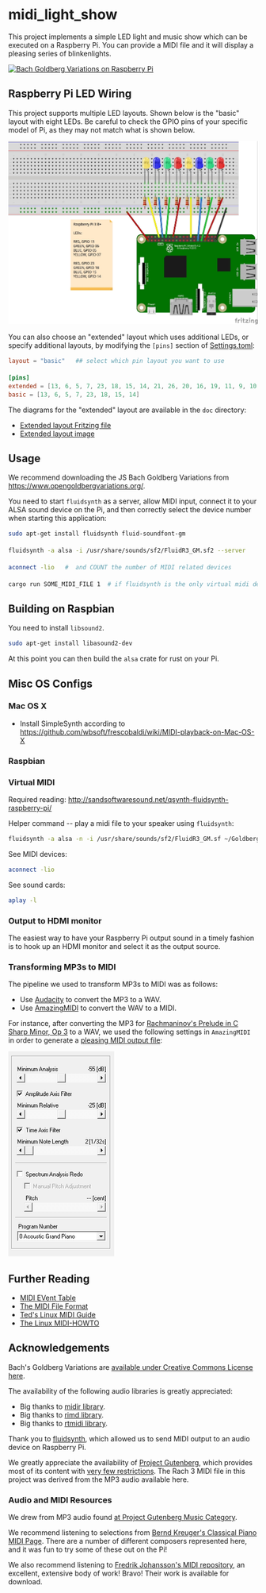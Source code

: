 # midi_light_show

This project implements a simple LED light and music show which can be executed on a Raspberry Pi.  You can provide a MIDI file and it will display a pleasing series of blinkenlights.

[![Bach Goldberg Variations on Raspberry Pi](http://img.youtube.com/vi/9y1bVPCvIWE/0.jpg)](http://www.youtube.com/watch?v=9y1bVPCvIWE "YouTube: Prototype MIDI Light Show on Raspberry Pi")

## Raspberry Pi LED Wiring

This project supports multiple LED layouts.  Shown below is the "basic" layout with eight LEDs.  Be careful to check the GPIO pins of your specific model of Pi, as they may not match what is shown below.

![Fritzing Diagram](doc/midi_light_show.jpg)

You can also choose an "extended" layout which uses additional LEDs, or specify additional layouts, by modifying the `[pins]` section of [Settings.toml](Settings.toml):

```toml
layout = "basic"   ## select which pin layout you want to use

[pins]
extended = [13, 6, 5, 7, 23, 18, 15, 14, 21, 26, 20, 16, 19, 11, 9, 10, 22, 27]
basic = [13, 6, 5, 7, 23, 18, 15, 14]
```

The diagrams for the "extended" layout are available in the `doc` directory:

* [Extended layout Fritzing file](doc/midi_light_show_extended.fzz)
* [Extended layout image](doc/midi_light_show_extended.jpg)

## Usage

We recommend downloading the JS Bach Goldberg Variations from https://www.opengoldbergvariations.org/.

You need to start `fluidsynth` as a server, allow MIDI input, connect it to your ALSA sound device on the Pi, and then correctly select the device number when starting this application:

```sh
sudo apt-get install fluidsynth fluid-soundfont-gm

fluidsynth -a alsa -i /usr/share/sounds/sf2/FluidR3_GM.sf2 --server

aconnect -lio   #  and COUNT the number of MIDI related devices

cargo run SOME_MIDI_FILE 1  # if fluidsynth is the only virtual midi device on your pi, it should have ID 1.  see above
```

## Building on Raspbian

You need to install `libsound2`.

```sh
sudo apt-get install libasound2-dev
```

At this point you can then build the `alsa` crate for rust on your Pi.

## Misc OS Configs

### Mac OS X

* Install SimpleSynth according to https://github.com/wbsoft/frescobaldi/wiki/MIDI-playback-on-Mac-OS-X

### Raspbian

### Virtual MIDI

Required reading: http://sandsoftwaresound.net/qsynth-fluidsynth-raspberry-pi/

Helper command -- play a midi file to your speaker using `fluidsynth`:

```sh
fluidsynth -a alsa -n -i /usr/share/sounds/sf2/FluidR3_GM.sf ~/Goldberg_Variations.mid
```

See MIDI devices:

```sh
aconnect -lio
```

See sound cards:

```sh
aplay -l
```

### Output to HDMI monitor

The easiest way to have your Raspberry Pi output sound in a timely fashion is to hook up an HDMI monitor and select it as the output source.

### Transforming MP3s to MIDI

The pipeline we used to transform MP3s to MIDI was as follows:

* Use [Audacity](https://www.audacityteam.org/) to convert the MP3 to a WAV.
* Use [AmazingMIDI](http://www.pluto.dti.ne.jp/~araki/amazingmidi/) to convert the WAV to a MIDI.

For instance, after converting the MP3 for [Rachmaninov's Prelude in C Sharp Minor, Op 3](https://www.gutenberg.org/ebooks/10175) to a WAV, we used the following settings in `AmazingMIDI` in order to generate a [pleasing MIDI output file](resources/rach3.mid):

![Rach 3 to MIDI](doc/rach3_to_midi.png)

## Further Reading

* [MIDI EVent Table](http://www.onicos.com/staff/iz/formats/midi-event.html)
* [The MIDI File Format](https://www.csie.ntu.edu.tw/~r92092/ref/midi/)
* [Ted's Linux MIDI Guide](http://tedfelix.com/linux/linux-midi.html)
* [The Linux MIDI-HOWTO](http://tldp.org/HOWTO/MIDI-HOWTO-10.html)

## Acknowledgements

Bach's Goldberg Variations are [available under Creative Commons License here](https://www.opengoldbergvariations.org/).

The availability of the following audio libraries is greatly appreciated:

* Big thanks to [midir library](https://github.com/Boddlnagg/midir).
* Big thanks to [rimd library](https://github.com/RustAudio/rimd).
* Big thanks to [rtmidi library](https://github.com/thestk/rtmidi).

Thank you to [fluidsynth](http://www.fluidsynth.org/), which allowed us to send MIDI output to an audio device on Raspberry Pi.

We greatly appreciate the availability of [Project Gutenberg](https://www.gutenberg.org/wiki/Main_Page), which provides most of its content with [very few restrictions](https://www.gutenberg.org/wiki/Gutenberg:Permission_How-To).  The Rach 3 MIDI file in this project was derived from the MP3 audio available here.

### Audio and MIDI Resources

We drew from MP3 audio found [at Project Gutenberg Music Category](https://www.gutenberg.org/browse/categories/3).

We recommend listening to selections from [Bernd Kreuger's Classical Piano MIDI Page](http://www.piano-midi.de/midi_files.htm).  There are a number of different composers represented here, and it was fun to try some of these out on the Pi!

We also recommend listening to [Fredrik Johansson's MIDI repository](https://github.com/fredrik-johansson/midi), an excellent, extensive body of work!  Bravo!  Their work is available for download.
